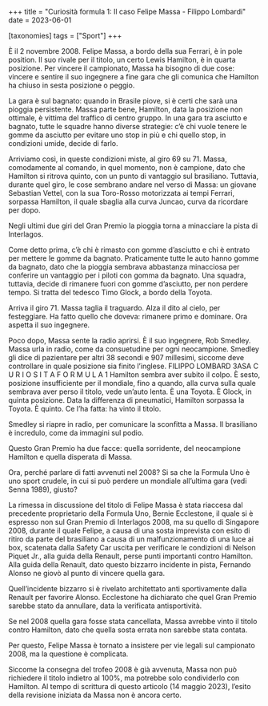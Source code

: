 +++
title = "Curiosità formula 1: Il caso Felipe Massa - Filippo Lombardi"
date = 2023-06-01

[taxonomies]
tags = ["Sport"]
+++


È il 2 novembre 2008. Felipe Massa, a bordo della sua Ferrari, è in pole position. Il
suo rivale per il titolo, un certo Lewis Hamilton, è in quarta posizione. Per vincere il
campionato, Massa ha bisogno di due cose: vincere e sentire il suo ingegnere a
fine gara che gli comunica che Hamilton ha chiuso in sesta posizione o peggio.

La gara è sul bagnato: quando in Brasile piove, si è certi che sarà una pioggia
persistente. Massa parte bene, Hamilton, data la posizione non ottimale, è vittima
del traffico di centro gruppo. In una gara tra asciutto e bagnato, tutte le squadre
hanno diverse strategie: c’è chi vuole tenere le gomme da asciutto per evitare
uno stop in più e chi quello stop, in condizioni umide, decide di farlo.

Arriviamo così, in queste condizioni miste, al giro 69 su 71. Massa, comodamente
al comando, in quel momento, non è campione, dato che Hamilton si ritrova
quinto, con un punto di vantaggio sul brasiliano. Tuttavia, durante quel giro, le
cose sembrano andare nel verso di Massa: un giovane Sebastian Vettel, con la
sua Toro-Rosso motorizzata ai tempi Ferrari, sorpassa Hamilton, il quale sbaglia
alla curva Juncao, curva da ricordare per dopo.

Negli ultimi due giri del Gran Premio la pioggia torna a minacciare la pista di
Interlagos.

Come detto prima, c’è chi è rimasto con gomme d’asciutto e chi è entrato per
mettere le gomme da bagnato. Praticamente tutte le auto hanno gomme da
bagnato, dato che la pioggia sembrava abbastanza minacciosa per conferire un
vantaggio per i piloti con gomma da bagnato. Una squadra, tuttavia, decide di
rimanere fuori con gomme d’asciutto, per non perdere tempo. Si tratta del
tedesco Timo Glock, a bordo della Toyota.

Arriva il giro 71. Massa taglia il traguardo. Alza il dito al cielo, per festeggiare. Ha
fatto quello che doveva: rimanere primo e dominare. Ora aspetta il suo ingegnere.

Poco dopo, Massa sente la radio aprirsi. È il suo ingegnere, Rob Smedley. Massa
urla in radio, come da consuetudine per ogni neocampione. Smedley gli dice di
pazientare per altri 38 secondi e 907 millesimi, siccome deve controllare in quale
posizione sia finito l’inglese.
FILIPPO LOMBARD 3ASA
C U R I O S I T A F O R M U L A 1
Hamilton sembra aver subito il colpo. È sesto, posizione insufficiente per il
mondiale, fino a quando, alla curva sulla quale sembrava aver perso il titolo,
vede un’auto lenta. È una Toyota. È Glock, in quinta posizione. Data la
differenza di pneumatici, Hamilton sorpassa la Toyota. È quinto. Ce l’ha fatta:
ha vinto il titolo.

Smedley si riapre in radio, per comunicare la sconfitta a Massa. Il brasiliano è
incredulo, come da immagini sul podio.

Questo Gran Premio ha due facce: quella sorridente, del neocampione
Hamilton e quella disperata di Massa.

Ora, perché parlare di fatti avvenuti nel 2008? Si sa che la Formula Uno è uno
sport crudele, in cui si può perdere un mondiale all’ultima gara (vedi Senna
1989), giusto?

La rimessa in discussione del titolo di Felipe Massa è stata riaccesa dal
precedente proprietario della Formula Uno, Bernie Ecclestone, il quale si è
espresso non sul Gran Premio di Interlagos 2008, ma su quello di Singapore
2008, durante il quale Felipe, a causa di una sosta imprevista con esito di ritiro
da parte del brasiliano a causa di un malfunzionamento di una luce ai box,
scatenata dalla Safety Car uscita per verificare le condizioni di Nelson Piquet
Jr., alla guida della Renault, perse punti importanti contro Hamilton. Alla guida
della Renault, dato questo bizzarro incidente in pista, Fernando Alonso ne
giovò al punto di vincere quella gara.

Quell’incidente bizzarro si è rivelato architettato anti sportivamente dalla
Renault per favorire Alonso. Ecclestone ha dichiarato che quel Gran Premio
sarebbe stato da annullare, data la verificata antisportività.

Se nel 2008 quella gara fosse stata cancellata, Massa avrebbe vinto il titolo
contro Hamilton, dato che quella sosta errata non sarebbe stata contata.

Per questo, Felipe Massa è tornato a insistere per vie legali sul campionato
2008, ma la questione è complicata.

Siccome la consegna del trofeo 2008 è già avvenuta, Massa non può
richiedere il titolo indietro al 100%, ma potrebbe solo condividerlo con
Hamilton. Al tempo di scrittura di questo articolo (14 maggio 2023), l’esito della
revisione iniziata da Massa non è ancora certo.

